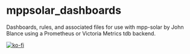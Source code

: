 # mppsolar_dashboards
Dashboards, rules, and associated files for use with mpp-solar by John Blance using a Prometheus or Victoria Metrics tdb backend.



[![ko-fi](https://ko-fi.com/img/githubbutton_sm.svg)](https://ko-fi.com/L3L0V38OP)
